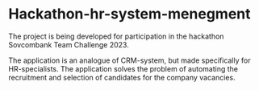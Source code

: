# Hackathon-hr-system-menegment
The project is being developed for participation in the hackathon Sovcombank Team Challenge 2023.

The application is an analogue of CRM-system, but made specifically for HR-specialists. The application solves the problem of automating the recruitment and selection of candidates for the company vacancies.
